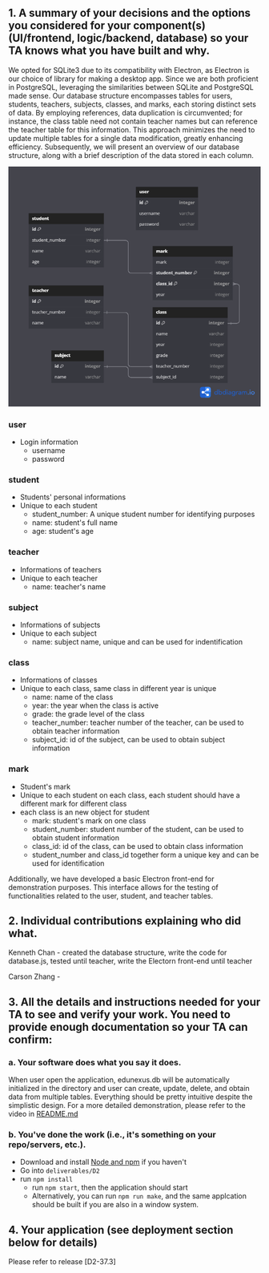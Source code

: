 ## 1. A summary of your decisions and the options you considered for your component(s) (UI/frontend, logic/backend, database) so your TA knows what you have built and why. 

We opted for SQLite3 due to its compatibility with Electron, as Electron is our choice of library for making a desktop app. Since we are both proficient in PostgreSQL, leveraging the  similarities between SQLite and PostgreSQL made sense. Our database structure encompasses tables for users, students, teachers, subjects, classes, and marks, each storing distinct sets of data. By employing references, data duplication is circumvented; for instance, the class table need not contain teacher names but can reference the teacher table for this information. This approach minimizes the need to update multiple tables for a single data modification, greatly enhancing efficiency. Subsequently, we will present an overview of our database structure, along with a brief description of the data stored in each column.

<img src="./image/database.png">

### user

- Login information
    - username
    - password

### student

- Students' personal informations
- Unique to each student
    - student_number: A unique student number for identifying purposes
    - name: student's full name
    - age: student's age

### teacher

- Informations of teachers
- Unique to each teacher
    - name: teacher's name

### subject

- Informations of subjects
- Unique to each subject
    - name: subject name, unique and can be used for indentification

### class

- Informations of classes
- Unique to each class, same class in different year is unique
    - name: name of the class
    - year: the year when the class is active
    - grade: the grade level of the class
    - teacher_number: teacher number of the teacher, can be used to obtain teacher information
    - subject_id: id of the subject, can be used to obtain subject information

### mark

- Student's mark
- Unique to each student on each class, each student should have a different mark for different class
- each class is an new object for student
    - mark: student's mark on one class
    - student_number: student number of the student, can be used to obtain student information
    - class_id: id of the class, can be used to obtain class information
    - student_number and class_id together form a unique key and can be used for identification

Additionally, we have developed a basic Electron front-end for demonstration purposes. This interface allows for the testing of functionalities related to the user, student, and teacher tables.


## 2. Individual contributions explaining who did what.

Kenneth Chan - created the database structure, write the code for database.js, tested until teacher, write the Electorn front-end until teacher

Carson Zhang - 

## 3. All the details and instructions needed for your TA to see and verify your work. You need  to provide enough documentation so your TA can confirm:

### a. Your software does what you say it does.

When user open the application, edunexus.db will be automatically initialized in the directory and user can create, update, delete, and obtain data from multiple tables. Everything should be pretty intuitive despite the simplistic design. For a more detailed demonstration, please refer to the video in [README.md](README.md)

### b. You've done the work (i.e., it's something on your repo/servers, etc.).

- Download and install [Node and npm](https://docs.npmjs.com/downloading-and-installing-node-js-and-npm) if you haven't
- Go into `deliverables/D2`
- run `npm install`
    - run `npm start`, then the application should start
    - Alternatively, you can run `npm run make`, and the same applcation should be built if you are also in a window system.

## 4. Your application (see deployment section below for details)
Please refer to release [D2-37.3]